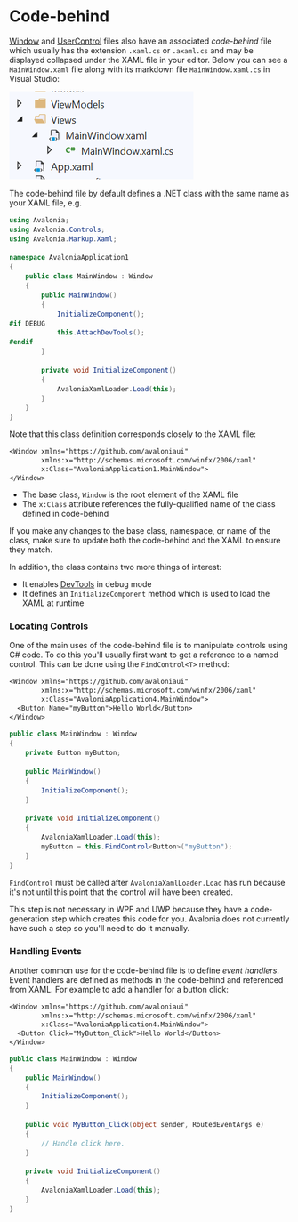 # Code-behind

[Window](http://avaloniaui.net/docs/window) and [UserControl](http://avaloniaui.net/docs/usercontrol) files also have an associated _code-behind_ file which usually has the extension `.xaml.cs` or `.axaml.cs` and may be displayed collapsed under the XAML file in your editor. Below you can see a `MainWindow.xaml` file along with its markdown file `MainWindow.xaml.cs` in Visual Studio:

![Code-behind in Visual Studio](../../.gitbook/assets/codebehind-vs.png)

The code-behind file by default defines a .NET class with the same name as your XAML file, e.g.

```csharp
using Avalonia;
using Avalonia.Controls;
using Avalonia.Markup.Xaml;

namespace AvaloniaApplication1
{
    public class MainWindow : Window
    {
        public MainWindow()
        {
            InitializeComponent();
#if DEBUG
            this.AttachDevTools();
#endif
        }

        private void InitializeComponent()
        {
            AvaloniaXamlLoader.Load(this);
        }
    }
}

```

Note that this class definition corresponds closely to the XAML file:

```markup
<Window xmlns="https://github.com/avaloniaui"
        xmlns:x="http://schemas.microsoft.com/winfx/2006/xaml"
        x:Class="AvaloniaApplication1.MainWindow">
</Window>
```

* The base class, `Window` is the root element of the XAML file
* The `x:Class` attribute references the fully-qualified name of the class defined in code-behind

If you make any changes to the base class, namespace, or name of the class, make sure to update both the code-behind and the XAML to ensure they match.

In addition, the class contains two more things of interest:

* It enables [DevTools](http://avaloniaui.net/docs/quickstart/devtools) in debug mode
* It defines an `InitializeComponent` method which is used to load the XAML at runtime

### Locating Controls <a id="locating-controls"></a>

One of the main uses of the code-behind file is to manipulate controls using C\# code. To do this you'll usually first want to get a reference to a named control. This can be done using the `FindControl<T>` method:

```markup
<Window xmlns="https://github.com/avaloniaui"
        xmlns:x="http://schemas.microsoft.com/winfx/2006/xaml"
        x:Class="AvaloniaApplication4.MainWindow">
  <Button Name="myButton">Hello World</Button>
</Window>
```

```csharp
public class MainWindow : Window
{
    private Button myButton;

    public MainWindow()
    {
        InitializeComponent();
    }

    private void InitializeComponent()
    {
        AvaloniaXamlLoader.Load(this);
        myButton = this.FindControl<Button>("myButton");
    }
}
```

`FindControl` must be called after `AvaloniaXamlLoader.Load` has run because it's not until this point that the control will have been created.

This step is not necessary in WPF and UWP because they have a code-generation step which creates this code for you. Avalonia does not currently have such a step so you'll need to do it manually.

### Handling Events <a id="handling-events"></a>

Another common use for the code-behind file is to define _event handlers_. Event handlers are defined as methods in the code-behind and referenced from XAML. For example to add a handler for a button click:

```markup
<Window xmlns="https://github.com/avaloniaui"
        xmlns:x="http://schemas.microsoft.com/winfx/2006/xaml"
        x:Class="AvaloniaApplication4.MainWindow">
  <Button Click="MyButton_Click">Hello World</Button>
</Window>
```

```csharp
public class MainWindow : Window
{
    public MainWindow()
    {
        InitializeComponent();
    }

    public void MyButton_Click(object sender, RoutedEventArgs e)
    {
        // Handle click here.
    }

    private void InitializeComponent()
    {
        AvaloniaXamlLoader.Load(this);
    }
}
```

